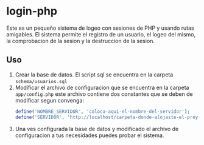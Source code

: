 # login-php

Este es un pequeño sistema de logeo con sesiones de PHP y usando rutas amigables. El sistema permite el registro de un usuario, el logeo del mismo, la comprobacion de la sesion y la destruccion de la sesion.

## Uso

1. Crear la base de datos. El script sql se encuentra en la carpeta `schema/usuarios.sql`
2. Modificar el archivo de configuracion que se encuentra en la carpeta `app/config.php` este archivo contiene dos constantes que se deben de modificar segun convenga:
    ```php
    define('NOMBRE_SERVIDOR', 'coloca-aqui-el-nombre-del-servidor');
    define('SERVIDOR', 'http://localhost/carpeta-donde-alojaste-el-proyecto/');
    ```
3. Una ves configurada la base de datos y modificado el archivo de configuracion a tus necesidades puedes probar el sistema.